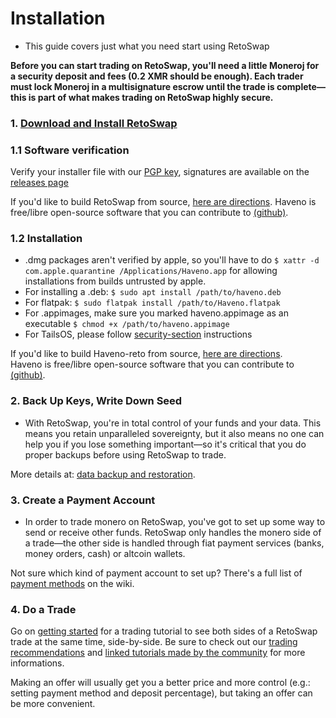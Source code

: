 # Installation

- This guide covers just what you need start using RetoSwap

**Before you can start trading on RetoSwap, you'll need a little Moneroj for a security deposit and fees (0.2 XMR should be enough). Each trader must lock Moneroj in a multisignature escrow until the trade is complete—this is part of what makes trading on RetoSwap highly secure.**

### 1. [Download and Install RetoSwap](https://retoswap.com/#downloads)

### 1.1 Software verification
Verify your installer file with our [PGP key](https://retoswap.com/reto_public.asc), signatures are available on the [releases page](https://github.com/retoaccess1/haveno-reto/releases)

If you'd like to build RetoSwap from source, [here are directions](https://github.com/retoaccess1/haveno-reto/blob/master/docs/installing.md). Haveno is free/libre open-source software that you can contribute to [(github)](https://github.com/retoaccess1/haveno-reto).

### 1.2 Installation

- .dmg packages aren't verified by apple, so you'll have to do ```$ xattr -d com.apple.quarantine /Applications/Haveno.app``` for allowing installations from builds untrusted by apple.
-  For installing a .deb: ```$ sudo apt install /path/to/haveno.deb```
-  For flatpak: ```$ sudo flatpak install /path/to/Haveno.flatpak```
-  For .appimages, make sure you marked haveno.appimage as an executable ```$ chmod +x /path/to/haveno.appimage```
-  For TailsOS, please follow [security-section](./security.md#install-and-use-retoswap-on-tailsos) instructions

If you'd like to build Haveno-reto from source, [here are directions](https://github.com/retoaccess1/haveno-reto/blob/master/docs/installing.md).<br>
Haveno is free/libre open-source software that you can contribute to [(github)](https://github.com/retoaccess1/haveno-reto).

### 2. Back Up Keys, Write Down Seed

- With RetoSwap, you're in total control of your funds and your data. This means you retain unparalleled sovereignty, but it also means no one can help you if you lose something important—so it's critical that you do proper backups before using RetoSwap to trade.

More details at: [data backup and restoration](backup_and_restore.md).

### 3. Create a Payment Account

- In order to trade monero on RetoSwap, you've got to set up some way to send or receive other funds. RetoSwap only handles the monero side of a trade—the other side is handled through fiat payment services (banks, money orders, cash) or altcoin wallets.

Not sure which kind of payment account to set up? There's a full list of [payment methods](../the-project/payment_methods/0-all-methods.md) on the wiki.

### 4. Do a Trade
Go on [getting started](./get_started.md) for a trading tutorial to see both sides of a RetoSwap trade at the same time, side-by-side. Be sure to check out our [trading recommendations](./trading-recommendations.md) and [linked tutorials made by the community](https://haveno-reto.com/#posts) for more informations.

Making an offer will usually get you a better price and more control (e.g.: setting payment method and deposit percentage), but taking an offer can be more convenient.


